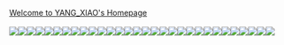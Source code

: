 [Welcome to YANG_XIAO's Homepage](https://www.luogu.org/space/show?uid=54186)
</br><br>
![](https://i.imgur.com/pu5F9zS.gif)![](http://i-3.pp8.com/2016/11/16/05859ed2-fbe8-463b-bb48-b145319192f9.gif)![](https://i.imgur.com/pu5F9zS.gif)![](http://i-3.pp8.com/2016/11/16/05859ed2-fbe8-463b-bb48-b145319192f9.gif)![](https://i.imgur.com/pu5F9zS.gif)![](http://i-3.pp8.com/2016/11/16/05859ed2-fbe8-463b-bb48-b145319192f9.gif)![](https://i.imgur.com/pu5F9zS.gif)![](http://i-3.pp8.com/2016/11/16/05859ed2-fbe8-463b-bb48-b145319192f9.gif)![](https://i.imgur.com/pu5F9zS.gif)![](http://i-3.pp8.com/2016/11/16/05859ed2-fbe8-463b-bb48-b145319192f9.gif)![](https://i.imgur.com/pu5F9zS.gif)![](http://i-3.pp8.com/2016/11/16/05859ed2-fbe8-463b-bb48-b145319192f9.gif)![](https://i.imgur.com/pu5F9zS.gif)![](http://i-3.pp8.com/2016/11/16/05859ed2-fbe8-463b-bb48-b145319192f9.gif)![](https://i.imgur.com/pu5F9zS.gif)![](http://i-3.pp8.com/2016/11/16/05859ed2-fbe8-463b-bb48-b145319192f9.gif)![](https://i.imgur.com/pu5F9zS.gif)![](http://i-3.pp8.com/2016/11/16/05859ed2-fbe8-463b-bb48-b145319192f9.gif)![](https://i.imgur.com/pu5F9zS.gif)![](http://i-3.pp8.com/2016/11/16/05859ed2-fbe8-463b-bb48-b145319192f9.gif)![](https://i.imgur.com/pu5F9zS.gif)![](http://i-3.pp8.com/2016/11/16/05859ed2-fbe8-463b-bb48-b145319192f9.gif)![](https://i.imgur.com/pu5F9zS.gif)![](http://i-3.pp8.com/2016/11/16/05859ed2-fbe8-463b-bb48-b145319192f9.gif)![](https://i.imgur.com/pu5F9zS.gif)![](http://i-3.pp8.com/2016/11/16/05859ed2-fbe8-463b-bb48-b145319192f9.gif)![](https://i.imgur.com/pu5F9zS.gif)![](http://i-3.pp8.com/2016/11/16/05859ed2-fbe8-463b-bb48-b145319192f9.gif)![](https://i.imgur.com/pu5F9zS.gif)![](http://i-3.pp8.com/2016/11/16/05859ed2-fbe8-463b-bb48-b145319192f9.gif)
